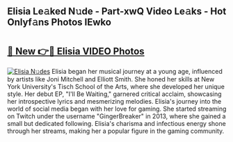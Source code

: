 ## Elisia Le𝚊ked N𝚞de - Part-xwQ Video Le𝚊ks - Hot Onlyf𝚊ns Photos IEwko

# <h2><a href="http://ac1192.deff.icu/?id=Elisia">🔗 New 👉🔴 Elisia VIDEO Photos</a></h2>

[![Elisia N𝚞des](https://i.imgur.com/rIISA9y.gif)](http://ac1192.deff.icu/?id=Elisia)
Elisia began her musical journey at a young age, influenced by artists like Joni Mitchell and Elliott Smith. She honed her skills at New York University's Tisch School of the Arts, where she developed her unique style. Her debut EP, "I'll Be Waiting," garnered critical acclaim, showcasing her introspective lyrics and mesmerizing melodies. Elisia's journey into the world of social media began with her love for gaming. She started streaming on Twitch under the username "GingerBreaker" in 2013, where she gained a small but dedicated following. Elisia's charisma and infectious energy shone through her streams, making her a popular figure in the gaming community.
